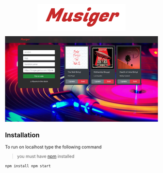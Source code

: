 <p align="center">
  <img height="90px" src="./public/assets/Musiger.png" />
</p>

![](./public/assets/screenshot.png)

## Installation
To run on localhost type the following command

> you must have [npm](https://nodejs.orgs) installed

``
  npm install
  npm start
``